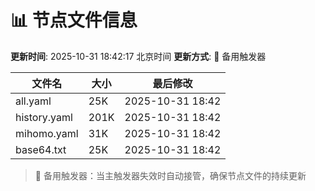 # 📊 节点文件信息

**更新时间**: 2025-10-31 18:42:17 北京时间
**更新方式**: 🔄 备用触发器

| 文件名 | 大小 | 最后修改 |
|--------|------|----------|
| all.yaml | 25K | 2025-10-31 18:42 |
| history.yaml | 201K | 2025-10-31 18:42 |
| mihomo.yaml | 31K | 2025-10-31 18:42 |
| base64.txt | 25K | 2025-10-31 18:42 |

> 🔄 备用触发器：当主触发器失效时自动接管，确保节点文件的持续更新
